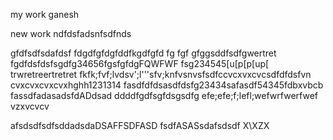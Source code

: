 my work ganesh

new work
ndfdsfadsnfsdfnds

gfdfsdfsdafdsf
fdgdfgfdgfddfkgdfgfd
fg
fgf
gfggsddfsdfgwertret
fgdfdsfdsfsgdfg34656fgsfgfdgFQWFWF
fsg234545[u[p[p[up[
trwretreertretret
fkfk;fvf;lvdsv';l'''sfv;knfvsnvsfsdfccvcxvxcvcsdfdfdsfvn
cvxcvxcvxcvxhghh1231314
fasdfdfdsasdfdsfg23434safasdf54345fdbxvbcb
fassdfadasadsfdADdsad  ddddfgdfsgfdsgsdfg
efe;efe;f;lefl;wefwrfwerfwef
vzxvcvcv

afsdsdfsdfsddadsdaDSAFFSDFASD
fsdfASASsdafsdsdf
X\XZX


